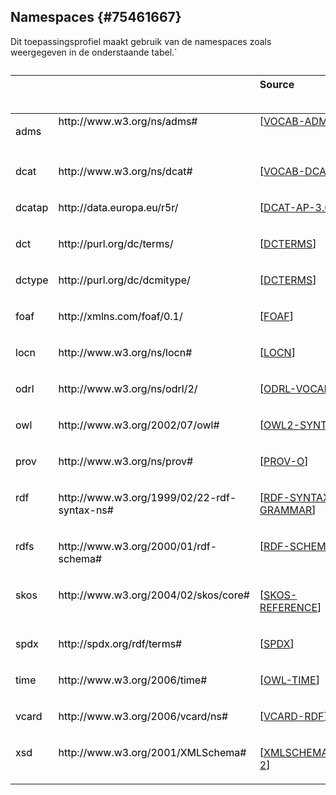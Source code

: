 ## Namespaces {#75461667}
Dit toepassingsprofiel maakt gebruik van de namespaces zoals weergegeven in de onderstaande tabel.`
<table style='width: 100%;'><caption></caption>
<colgroup><col id='col1' style='width: 17.648442092886537%;'>
<col id='col2' style='width: 44.02116402116402%;'>
<col id='col3' style='width: 38.33039388594944%;'>
</colgroup>
<thead valign='top'><tr><th align='left'><p id='697D3B67'><b><span style='color: #FFFFFF;'>Prefix</span></b></th>
<th align='left'><p id='045CCEF7'><b><span style='color: #FFFFFF;'>Namespace IRI</span></b></th>
<th align='left'>Source</span></b></th>
</tr>
</thead>
<tbody valign='top'><tr><td align='left'><p id='39A95254'><span style='color: #000000;'>adms</span></td>
<td align='left'><span style='color: #000000;'>http://www.w3.org/ns/adms#</span></td>
<td align='left'>[</span><a href='https://w3c.github.io/dxwg/dcat/' target='_blank'>VOCAB-ADMS</a><span style='color: #000000;'>]</span></td>
</tr>
<tr><td align='left'></td>
<td align='left'></td>
<td align='left'></td>
</tr>
<tr><td align='left'><p id='563CE6F2'><span style='color: #000000;'>dcat</span></td>
<td align='left'><p id='7974AA40'><span style='color: #000000;'>http://www.w3.org/ns/dcat#</span></td>
<td align='left'><p id='0BB45F60'><span style='color: #000000;'>[</span><a href='https://w3c.github.io/dxwg/dcat/' target='_blank'>VOCAB-DCAT</a><span style='color: #000000;'>]</span></td>
</tr>
<tr><td align='left'><p id='35C5DA0E'><span style='color: #000000;'>dcatap</span></td>
<td align='left'><p id='024B2EAB'><span style='color: #000000;'>http://data.europa.eu/r5r/</span></td>
<td align='left'><p id='194A18F6'><span style='color: #000000;'>[</span><a href='https://semiceu.github.io/DCAT-AP/releases/3.0.0/' target='_blank'>DCAT-AP-3.0</a><span style='color: #000000;'>]</span></td>
</tr>
<tr><td align='left'><p id='4E95ED97'><span style='color: #000000;'>dct</span></td>
<td align='left'><p id='68C8A573'><span style='color: #000000;'>http://purl.org/dc/terms/</span></td>
<td align='left'><p id='748026AF'><span style='color: #000000;'>[</span><a href='https://w3c.github.io/dxwg/dcat/' target='_blank'>DCTERMS</a><span style='color: #000000;'>]</span></td>
</tr>
<tr><td align='left'><p id='36D76E48'><span style='color: #000000;'>dctype</span></td>
<td align='left'><p id='01AEA34A'><span style='color: #000000;'>http://purl.org/dc/dcmitype/</span></td>
<td align='left'><p id='23BB0D46'><span style='color: #000000;'>[</span><a href='https://w3c.github.io/dxwg/dcat/' target='_blank'>DCTERMS</a><span style='color: #000000;'>]</span></td>
</tr>
<tr><td align='left'><p id='410965BA'><span style='color: #000000;'>foaf</span></td>
<td align='left'><p id='20906AF0'><span style='color: #000000;'>http://xmlns.com/foaf/0.1/</span></td>
<td align='left'><p id='5F632EE9'><span style='color: #000000;'>[</span><a href='https://w3c.github.io/dxwg/dcat/' target='_blank'>FOAF</a><span style='color: #000000;'>]</span></td>
</tr>
<tr><td align='left'><p id='03C28913'><span style='color: #000000;'>locn</span></td>
<td align='left'><p id='59115114'><span style='color: #000000;'>http://www.w3.org/ns/locn#</span></td>
<td align='left'><p id='0860486E'><span style='color: #000000;'>[</span><a href='https://w3c.github.io/dxwg/dcat/' target='_blank'>LOCN</a><span style='color: #000000;'>]</span></td>
</tr>
<tr><td align='left'><p id='2CD959AF'><span style='color: #000000;'>odrl</span></td>
<td align='left'><p id='2952686A'><span style='color: #000000;'>http://www.w3.org/ns/odrl/2/</span></td>
<td align='left'><p id='597C7C2E'><span style='color: #000000;'>[</span><a href='https://w3c.github.io/dxwg/dcat/' target='_blank'>ODRL-VOCAB</a><span style='color: #000000;'>]</span></td>
</tr>
<tr><td align='left'><p id='0DBA15AD'><span style='color: #000000;'>owl</span></td>
<td align='left'><p id='36DE333D'><span style='color: #000000;'>http://www.w3.org/2002/07/owl#</span></td>
<td align='left'><p id='05607724'><span style='color: #000000;'>[</span><a href='https://w3c.github.io/dxwg/dcat/' target='_blank'>OWL2-SYNTAX</a><span style='color: #000000;'>]</span></td>
</tr>
<tr><td align='left'><p id='5AEB741A'><span style='color: #000000;'>prov</span></td>
<td align='left'><p id='15D1DF17'><span style='color: #000000;'>http://www.w3.org/ns/prov#</span></td>
<td align='left'><p id='2F68406F'><span style='color: #000000;'>[</span><a href='https://w3c.github.io/dxwg/dcat/' target='_blank'>PROV-O</a><span style='color: #000000;'>]</span></td>
</tr>
<tr><td align='left'><p id='455128AC'><span style='color: #000000;'>rdf</span></td>
<td align='left'><p id='55921FA1'><span style='color: #000000;'>http://www.w3.org/1999/02/22-rdf-syntax-ns#</span></td>
<td align='left'><p id='61D458D3'><span style='color: #000000;'>[</span><a href='https://w3c.github.io/dxwg/dcat/' target='_blank'>RDF-SYNTAX-GRAMMAR</a><span style='color: #000000;'>]</span></td>
</tr>
<tr><td align='left'><p id='535D85B3'><span style='color: #000000;'>rdfs</span></td>
<td align='left'><p id='45DF08A8'><span style='color: #000000;'>http://www.w3.org/2000/01/rdf-schema#</span></td>
<td align='left'><p id='185BECB3'><span style='color: #000000;'>[</span><a href='https://w3c.github.io/dxwg/dcat/' target='_blank'>RDF-SCHEMA</a><span style='color: #000000;'>]</span></td>
</tr>
<tr><td align='left'><p id='6AC4BE22'><span style='color: #000000;'>skos</span></td>
<td align='left'><p id='18BF0814'><span style='color: #000000;'>http://www.w3.org/2004/02/skos/core#</span></td>
<td align='left'><p id='73A5A621'><span style='color: #000000;'>[</span><a href='https://w3c.github.io/dxwg/dcat/' target='_blank'>SKOS-REFERENCE</a><span style='color: #000000;'>]</span></td>
</tr>
<tr><td align='left'><p id='09AA3196'><span style='color: #000000;'>spdx</span></td>
<td align='left'><p id='613D0FDF'><span style='color: #000000;'>http://spdx.org/rdf/terms#</span></td>
<td align='left'><p id='7E96C9AE'><span style='color: #000000;'>[</span><a href='https://w3c.github.io/dxwg/dcat/' target='_blank'>SPDX</a><span style='color: #000000;'>]</span></td>
</tr>
<tr><td align='left'><p id='73034B03'><span style='color: #000000;'>time</span></td>
<td align='left'><p id='6061B331'><span style='color: #000000;'>http://www.w3.org/2006/time#</span></td>
<td align='left'><p id='1F243771'><span style='color: #000000;'>[</span><a href='https://w3c.github.io/dxwg/dcat/' target='_blank'>OWL-TIME</a><span style='color: #000000;'>]</span></td>
</tr>
<tr><td align='left'><p id='190B7B64'><span style='color: #000000;'>vcard</span></td>
<td align='left'><p id='6889738F'><span style='color: #000000;'>http://www.w3.org/2006/vcard/ns#</span></td>
<td align='left'><p id='7C2312AE'><span style='color: #000000;'>[</span><a href='https://w3c.github.io/dxwg/dcat/' target='_blank'>VCARD-RDF</a><span style='color: #000000;'>]</span></td>
</tr>
<tr><td align='left'><p id='1049CDF1'><span style='color: #000000;'>xsd</span></td>
<td align='left'><p id='7A6E5FD4'><span style='color: #000000;'>http://www.w3.org/2001/XMLSchema#</span></td>
<td align='left'><p id='775F3A94'><span style='color: #000000;'>[</span><a href='https://w3c.github.io/dxwg/dcat/' target='_blank'>XMLSCHEMA11-2</a><span style='color: #000000;'>]</span></td>
</tr>
</tbody>
</table>

